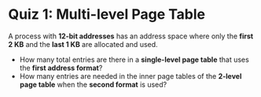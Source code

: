 # Quiz 1: Multi-level Page Table

A process with **12-bit addresses** has an address space where only the **first 2 KB** and the **last 1 KB** are allocated and used.

- How many total entries are there in a **single-level page table** that uses the **first address format**?
- How many entries are needed in the inner page tables of the **2-level page table** when the **second format** is used?
